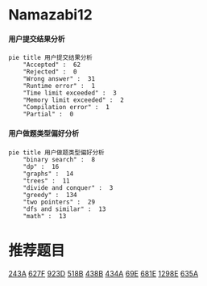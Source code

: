 # Namazabi12

<!-- tabs:start -->



#### **用户提交结果分析**

```mermaid
pie title 用户提交结果分析
    "Accepted" :  62
    "Rejected" :  0
    "Wrong answer" :  31
    "Runtime error" :  1
    "Time limit exceeded" :  3
    "Memory limit exceeded" :  2
    "Compilation error" :  1
    "Partial" :  0
```

#### **用户做题类型偏好分析**

```mermaid
pie title 用户做题类型偏好分析
    "binary search" :  8
    "dp" :  16
    "graphs" :  14
    "trees" :  11
    "divide and conquer" :  3
    "greedy" :  134
    "two pointers" :  29
    "dfs and similar" :  13
    "math" :  13
```



<!-- tabs:end -->
# 推荐题目
[243A](https://codeforces.com/contest/243/problem/A)
[627F](https://codeforces.com/contest/627/problem/F)
[923D](https://codeforces.com/contest/923/problem/D)
[518B](https://codeforces.com/contest/518/problem/B)
[438B](https://codeforces.com/contest/438/problem/B)
[434A](https://codeforces.com/contest/434/problem/A)
[69E](https://codeforces.com/contest/69/problem/E)
[681E](https://codeforces.com/contest/681/problem/E)
[1298E](https://codeforces.com/contest/1298/problem/E)
[635A](https://codeforces.com/contest/635/problem/A)
